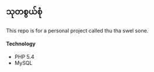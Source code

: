 ## သုတစွယ်စုံ

This repo is for a personal project called thu tha swel sone.

#### Technology

- PHP 5.4
- MySQL
